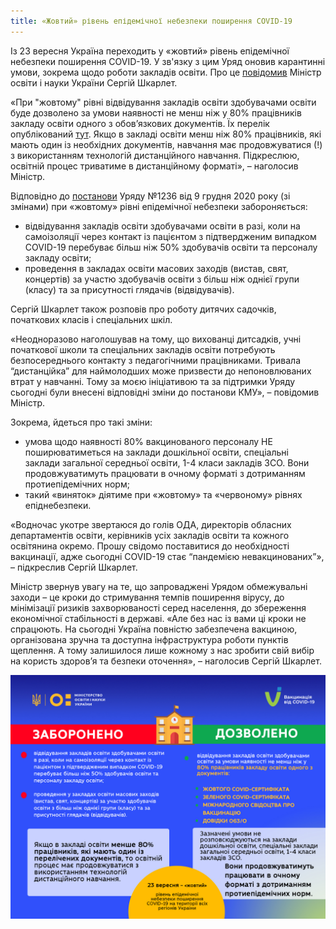 ```yaml
---
title: «Жовтий» рівень епідемічної небезпеки поширення COVID-19
---
```


Із 23 вересня Україна переходить у «жовтий» рівень епідемічної небезпеки поширення COVID-19. У зв'язку з цим Уряд оновив карантинні умови, зокрема щодо роботи закладів освіти. Про це [повідомив](https://t.me/SerhiyShkarlet/321) Міністр освіти і науки України Сергій Шкарлет.

«При "жовтому" рівні відвідування закладів освіти здобувачами освіти буде дозволено за умови наявності не менш ніж у 80% працівників закладу освіти одного з обов’язкових документів. Їх перелік опублікований [тут](https://mon.gov.ua/ua/news/iz-23-veresnya-v-ukrayini-bude-vstanovleno-zhovtij-riven-epidnebezpeki-u-mon-rozpochato-naradu-z-kerivnikami-oblasnih-departamentiv-osviti). Якщо в закладі освіти менш ніж 80% працівників, які мають один із необхідних документів, навчання має продовжуватися (!) з використанням технологій дистанційного навчання. Підкреслюю, освітній процес триватиме в дистанційному форматі», – наголосив Міністр.

Відповідно до [постанови](https://zakon.rada.gov.ua/laws/show/1236-2020-%D0%BF#Text) Уряду №1236 від 9 грудня 2020 року (зі змінами)  при «жовтому» рівні епідемічної небезпеки забороняється:

- відвідування закладів освіти здобувачами освіти в разі, коли на самоізоляції через контакт із пацієнтом з підтвердженим випадком COVID-19 перебуває більш ніж 50% здобувачів освіти та персоналу закладу освіти;
- проведення в закладах освіти масових заходів (вистав, свят, концертів) за участю здобувачів освіти з більш ніж однієї групи (класу) та за присутності глядачів (відвідувачів).

Сергій Шкарлет також розповів про роботу дитячих садочків, початкових класів і спеціальних шкіл.

«Неодноразово наголошував на тому, що вихованці дитсадків, учні початкової школи та спеціальних закладів освіти потребують безпосереднього контакту з педагогічними працівниками. Тривала “дистанційка” для наймолодших може призвести до непоновлюваних втрат у навчанні. Тому за моєю ініціативою та за підтримки Уряду сьогодні були внесені відповідні зміни до постанови КМУ», – повідомив Міністр.

Зокрема, йдеться про такі зміни:

- умова щодо наявності 80% вакцинованого персоналу НЕ поширюватиметься на заклади дошкільної освіти, спеціальні заклади загальної середньої освіти, 1-4 класи закладів ЗСО. Вони продовжуватимуть працювати в очному форматі з дотриманням протиепідемічних норм; 
- такий «виняток» діятиме при «жовтому» та «червоному» рівнях епіднебезпеки.

«Водночас укотре звертаюся  до голів ОДА, директорів обласних департаментів освіти, керівників усіх закладів освіти та кожного освітянина окремо. Прошу свідомо поставитися до необхідності вакцинації, адже сьогодні COVID-19 стає “пандемією невакцинованих”», – підкреслив Сергій Шкарлет.

Міністр звернув увагу на те, що запроваджені Урядом обмежувальні заходи – це кроки до стримування темпів поширення вірусу, до мінімізації ризиків захворюваності серед населення, до збереження економічної стабільності в державі. «Але без нас із вами ці кроки не спрацюють. На сьогодні Україна повністю забезпечена вакциною, організована зручна та доступна інфраструктура роботи пунктів щеплення. А тому залишилося лише кожному з нас зробити свій вибір на користь здоров’я та безпеки оточення», – наголосив Сергій Шкарлет.

![](image.jpg)